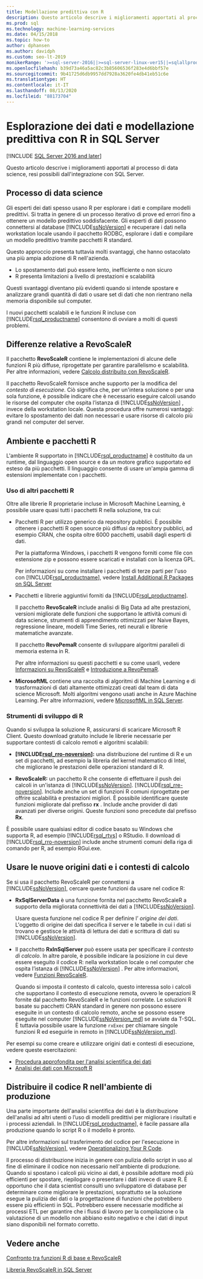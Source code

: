 ```yaml
---
title: Modellazione predittiva con R
description: Questo articolo descrive i miglioramenti apportati al processo di data science, resi possibili dall'integrazione con SQL Server.
ms.prod: sql
ms.technology: machine-learning-services
ms.date: 04/15/2018
ms.topic: how-to
author: dphansen
ms.author: davidph
ms.custom: seo-lt-2019
monikerRange: '>=sql-server-2016||>=sql-server-linux-ver15||=sqlallproducts-allversions'
ms.openlocfilehash: b39d73a46a5ac82c3b85606536f283e4d6bbf57e
ms.sourcegitcommit: 9b41725d6db9957dd7928a3620fe4db41eb51c6e
ms.translationtype: HT
ms.contentlocale: it-IT
ms.lasthandoff: 08/13/2020
ms.locfileid: "88173704"
---
```

# <a name="data-exploration-and-predictive-modeling-with-r-in-sql-server"></a>Esplorazione dei dati e modellazione predittiva con R in SQL Server
[!INCLUDE [SQL Server 2016 and later](../../includes/applies-to-version/sqlserver2016.md)]

Questo articolo descrive i miglioramenti apportati al processo di data science, resi possibili dall'integrazione con SQL Server.

## <a name="the-data-science-process"></a>Processo di data science

Gli esperti dei dati spesso usano R per esplorare i dati e compilare modelli predittivi. Si tratta in genere di un processo iterativo di prove ed errori fino a ottenere un modello predittivo soddisfacente. Gli esperti di dati possono connettersi al database [!INCLUDE[ssNoVersion](../../includes/ssnoversion-md.md)] e recuperare i dati nella workstation locale usando il pacchetto RODBC, esplorare i dati e compilare un modello predittivo tramite pacchetti R standard.

Questo approccio presenta tuttavia molti svantaggi, che hanno ostacolato una più ampia adozione di R nell'azienda. 

+ Lo spostamento dati può essere lento, inefficiente o non sicuro
+ R presenta limitazioni a livello di prestazioni e scalabilità

Questi svantaggi diventano più evidenti quando si intende spostare e analizzare grandi quantità di dati o usare set di dati che non rientrano nella memoria disponibile sul computer.

I nuovi pacchetti scalabili e le funzioni R incluse con [!INCLUDE[rsql_productname](../../includes/rsql-productname-md.md)] consentono di ovviare a molti di questi problemi. 

## <a name="whats-different-about-revoscaler"></a>Differenze relative a RevoScaleR

Il pacchetto **RevoScaleR** contiene le implementazioni di alcune delle funzioni R più diffuse, riprogettate per garantire parallelismo e scalabilità. Per altre informazioni, vedere [Calcolo distribuito con RevoScaleR](https://docs.microsoft.com/machine-learning-server/r/how-to-revoscaler-distributed-computing).

Il pacchetto RevoScaleR fornisce anche supporto per la modifica del *contesto di esecuzione*. Ciò significa che, per un'intera soluzione o per una sola funzione, è possibile indicare che è necessario eseguire calcoli usando le risorse del computer che ospita l’istanza di [!INCLUDE[ssNoVersion](../../includes/ssnoversion-md.md)] , invece della workstation locale. Questa procedura offre numerosi vantaggi: evitare lo spostamento dei dati non necessari e usare risorse di calcolo più grandi nel computer del server.

## <a name="r-environment-and-packages"></a>Ambiente e pacchetti R

L'ambiente R supportato in [!INCLUDE[rsql_productname](../../includes/rsql-productname-md.md)] è costituito da un runtime, dal linguaggio open source e da un motore grafico supportato ed esteso da più pacchetti. Il linguaggio consente di usare un'ampia gamma di estensioni implementate con i pacchetti.  

### <a name="using-other-r-packages"></a>Uso di altri pacchetti R

Oltre alle librerie R proprietarie incluse in Microsoft Machine Learning, è possibile usare quasi tutti i pacchetti R nella soluzione, tra cui:

+ Pacchetti R per utilizzo generico da repository pubblici. È possibile ottenere i pacchetti R open source più diffusi da repository pubblici, ad esempio CRAN, che ospita oltre 6000 pacchetti, usabili dagli esperti di dati.
  
  Per la piattaforma Windows, i pacchetti R vengono forniti come file con estensione zip e possono essere scaricati e installati con la licenza GPL.  
  
  Per informazioni su come installare i pacchetti di terze parti per l'uso con [!INCLUDE[rsql_productname](../../includes/rsql-productname-md.md)], vedere [Install Additional R Packages on SQL Server](../../machine-learning/package-management/install-additional-r-packages-on-sql-server.md)  
  
+ Pacchetti e librerie aggiuntivi forniti da [!INCLUDE[rsql_productname](../../includes/rsql-productname-md.md)].
  
     Il pacchetto **RevoScaleR** include analisi di Big Data ad alte prestazioni, versioni migliorate delle funzioni che supportano le attività comuni di data science, strumenti di apprendimento ottimizzati per Naive Bayes, regressione lineare, modelli Time Series, reti neurali e librerie matematiche avanzate.  
  
     Il pacchetto **RevoPemaR** consente di sviluppare algoritmi paralleli di memoria esterna in R.  
  
     Per altre informazioni su questi pacchetti e su come usarli, vedere [Informazioni su RevoScaleR](https://docs.microsoft.com/machine-learning-server/r/concept-what-is-revoscaler) e [Introduzione a RevoPemaR](https://docs.microsoft.com/machine-learning-server/r/how-to-developer-pemar). 

+ **MicrosoftML** contiene una raccolta di algoritmi di Machine Learning e di trasformazioni di dati altamente ottimizzati creati dal team di data science Microsoft. Molti algoritmi vengono usati anche in Azure Machine Learning. Per altre informazioni, vedere [MicrosoftML in SQL Server](ref-r-microsoftml.md).

### <a name="r-development-tools"></a>Strumenti di sviluppo di R

Quando si sviluppa la soluzione R, assicurarsi di scaricare Microsoft R Client. Questo download gratuito include le librerie necessarie per supportare contesti di calcolo remoti e algoritmi scalabili:

+ **[!INCLUDE[rsql_rro-noversion](../../includes/rsql-rro-noversion-md.md)]:** una distribuzione del runtime di R e un set di pacchetti, ad esempio la libreria del kernel matematico di Intel, che migliorano le prestazioni delle operazioni standard di R.  
  
+ **RevoScaleR:** un pacchetto R che consente di effettuare il push dei calcoli in un'istanza di [!INCLUDE[ssNoVersion](../../includes/ssnoversion-md.md)]. [!INCLUDE[rsql_rre-noversion](../../includes/rsql-rre-noversion-md.md)]. Include anche un set di funzioni R comuni riprogettate per offrire scalabilità e prestazioni migliori. È possibile identificare queste funzioni migliorate dal prefisso **rx** . Include anche provider di dati avanzati per diverse origini. Queste funzioni sono precedute dal prefisso **Rx**.

È possibile usare qualsiasi editor di codice basato su Windows che supporta R, ad esempio [!INCLUDE[rsql_rtvs](../../includes/rsql-rtvs-md.md)] o RStudio. Il download di [!INCLUDE[rsql_rro-noversion](../../includes/rsql-rro-noversion-md.md)] include anche strumenti comuni della riga di comando per R, ad esempio RGui.exe.

## <a name="use-new-data-sources-and-compute-contexts"></a>Usare le nuove origini dati e i contesti di calcolo

Se si usa il pacchetto RevoScaleR per connettersi a [!INCLUDE[ssNoVersion](../../includes/ssnoversion-md.md)], cercare queste funzioni da usare nel codice R:

+ **RxSqlServerData** è una funzione fornita nel pacchetto RevoScaleR a supporto della migliorata connettività dei dati a [!INCLUDE[ssNoVersion](../../includes/ssnoversion-md.md)].
  
     Usare questa funzione nel codice R per definire l’ *origine dei dati*. L'oggetto di origine dei dati specifica il server e le tabelle in cui i dati si trovano e gestisce le attività di lettura dei dati e scrittura di dati su [!INCLUDE[ssNoVersion](../../includes/ssnoversion-md.md)].
  
-   Il pacchetto **RxInSqlServer** può essere usata per specificare il *contesto di calcolo*.  In altre parole, è possibile indicare la posizione in cui deve essere eseguito il codice R: nella workstation locale o nel computer che ospita l’istanza di [!INCLUDE[ssNoVersion](../../includes/ssnoversion-md.md)] .  Per altre informazioni, vedere [Funzioni RevoScaleR](https://docs.microsoft.com/machine-learning-server/r-reference/revoscaler/revoscaler).
  
     Quando si imposta il contesto di calcolo, questo interessa solo i calcoli che supportano il contesto di esecuzione remota, ovvero le operazioni R fornite dal pacchetto RevoScaleR e le funzioni correlate. Le soluzioni R basate su pacchetti CRAN standard in genere non possono essere eseguite in un contesto di calcolo remoto, anche se possono essere eseguite nel computer [!INCLUDE[ssNoVersion_md](../../includes/ssnoversion-md.md)] se avviate da T-SQL. È tuttavia possibile usare la funzione `rxExec` per chiamare singole funzioni R ed eseguirle in remoto in [!INCLUDE[ssNoVersion_md](../../includes/ssnoversion-md.md)].

Per esempi su come creare e utilizzare origini dati e contesti di esecuzione, vedere queste esercitazioni:

+ [Procedura approfondita per l'analisi scientifica dei dati](../../machine-learning/tutorials/deepdive-data-science-deep-dive-using-the-revoscaler-packages.md)  
+  [Analisi dei dati con Microsoft R](https://docs.microsoft.com/machine-learning-server/r/how-to-introduction)

## <a name="deploy-r-code-to-production"></a>Distribuire il codice R nell'ambiente di produzione

Una parte importante dell'analisi scientifica dei dati è la distribuzione dell'analisi ad altri utenti o l’uso di modelli predittivi per migliorare i risultati e i processi aziendali. In [!INCLUDE[rsql_productname](../../includes/rsql-productname-md.md)], è facile passare alla produzione quando lo script R o il modello è pronto.

Per altre informazioni sul trasferimento del codice per l'esecuzione in [!INCLUDE[ssNoVersion](../../includes/ssnoversion-md.md)], vedere [Operationalizing Your R Code](../../machine-learning/r/operationalizing-your-r-code.md).

Il processo di distribuzione inizia in genere con pulizia dello script in uso al fine di eliminare il codice non necessario nell'ambiente di produzione. Quando si spostano i calcoli più vicino ai dati, è possibile adottare modi più efficienti per spostare, riepilogare o presentare i dati invece di usare R. È opportuno che il data scientist consulti uno sviluppatore di database per determinare come migliorare le prestazioni, soprattutto se la soluzione esegue la pulizia dei dati o la progettazione di funzioni che potrebbero essere più efficienti in SQL. Potrebbero essere necessarie modifiche ai processi ETL per garantire che i flussi di lavoro per la compilazione o la valutazione di un modello non abbiano esito negativo e che i dati di input siano disponibili nel formato corretto.

## <a name="see-also"></a>Vedere anche

[Confronto tra funzioni R di base e RevoScaleR](https://docs.microsoft.com/machine-learning-server/r-reference/revoscaler/revoscaler-compared-to-base-r)

[Libreria RevoScaleR in SQL Server](ref-r-revoscaler.md)
